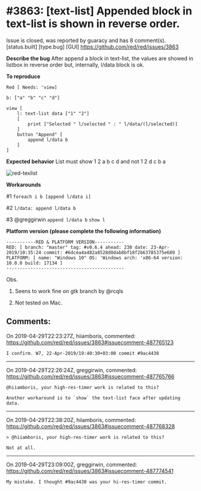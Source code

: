 
#3863: [text-list] Appended block in text-list is shown in reverse order.
================================================================================
Issue is closed, was reported by guaracy and has 8 comment(s).
[status.built] [type.bug] [GUI]
<https://github.com/red/red/issues/3863>

**Describe the bug**
After append a block in text-list, the values are showed in listbox in reverse order but, internally, l/data block is ok.

**To reproduce**
```red
Red [ Needs: 'view]

b: ["a" "b" "c" "d"]

view [
    l: text-list data ["1" "2"] 
    [
        print ["Selected " l/selected " : " l/data/(l/selected)]
    ]
    button "Append" [
        append l/data b
    ]
]
```
**Expected behavior**
List must show 1 2 a b c d and not 1 2 d c b a

![red-texlist](https://user-images.githubusercontent.com/5351477/56930401-eaf29480-6ab2-11e9-802c-8a6d11a09c71.png)

**Workarounds**

#1
`foreach i b [append l/data i]`

#2
`l/data: append l/data b`

#3 @greggirwin 
`append l/data b`
`show l`


**Platform version (please complete the following information)**
```
-----------RED & PLATFORM VERSION----------- 
RED: [ branch: "master" tag: #v0.6.4 ahead: 230 date: 23-Apr-2019/10:35:24 commit: #6dcea4a482a8528d0dab8bf18f2b63785375e689 ]
PLATFORM: [ name: "Windows 10" OS: 'Windows arch: 'x86-64 version: 10.0.0 build: 17134 ]
--------------------------------------------
```
Obs.

1. Seens to work fine on gtk branch by @rcqls

2. Not tested on Mac.



Comments:
--------------------------------------------------------------------------------

On 2019-04-29T22:23:27Z, hiiamboris, commented:
<https://github.com/red/red/issues/3863#issuecomment-487765123>

    I confirm. W7, 22-Apr-2019/19:40:30+03:00 commit #9ac4430

--------------------------------------------------------------------------------

On 2019-04-29T22:26:24Z, greggirwin, commented:
<https://github.com/red/red/issues/3863#issuecomment-487765766>

    @hiiamboris, your high-res-timer work is related to this?
    
    Another workaround is to `show` the text-list face after updating data.

--------------------------------------------------------------------------------

On 2019-04-29T22:38:20Z, hiiamboris, commented:
<https://github.com/red/red/issues/3863#issuecomment-487768328>

    > @hiiamboris, your high-res-timer work is related to this?
    
    Not at all.

--------------------------------------------------------------------------------

On 2019-04-29T23:09:00Z, greggirwin, commented:
<https://github.com/red/red/issues/3863#issuecomment-487774541>

    My mistake. I thought #9ac4430 was your hi-res-timer commit.

